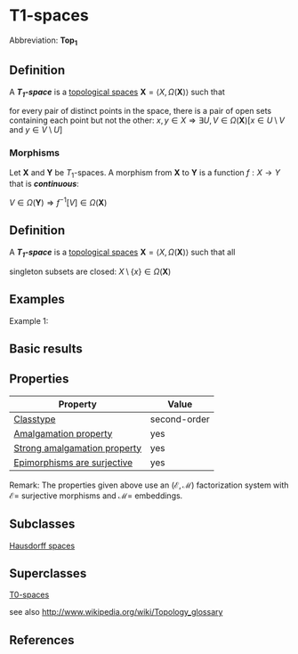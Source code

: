# T1-spaces

Abbreviation: **Top$_1$**

## Definition
A ***$T_1$-space*** is a [topological spaces](topological_spaces.md) $\mathbf{X}=\langle X,\Omega(\mathbf{X})\rangle$ such that


for every pair of distinct points in the space, there is a pair of open sets containing each point but not the other:  $x,y\in X\Longrightarrow\exists U,V\in\Omega(\mathbf{X})[x\in U\setminus V\text{ and }y\in V\setminus U]$

### Morphisms
Let $\mathbf{X}$ and $\mathbf{Y}$ be $T_1$-spaces. 
A morphism from $\mathbf{X}$ to $\mathbf{Y}$ is a function $f:X\rightarrow Y$ that is ***continuous***: 

$V\in\Omega(\mathbf{Y})\Longrightarrow f^{-1}[V]\in\Omega(\mathbf{X})$

## Definition
A ***$T_1$-space*** is a [topological spaces](topological_spaces.md) $\mathbf{X}=\langle X,\Omega(\mathbf{X})\rangle$ such that all

singleton subsets are closed:  $X\setminus\{x\}\in\Omega(\mathbf{X})$

## Examples
Example 1: 

## Basic results


## Properties


|Property|Value|
|---|---|
|[Classtype](classtype.md)  |second-order |
|[Amalgamation property](amalgamation_property.md)  |yes |
|[Strong amalgamation property](strong_amalgamation_property.md)  |yes |
|[Epimorphisms are surjective](epimorphisms_are_surjective.md)  |yes |

Remark: 
The properties given above use an $(\mathcal{E},\mathcal{M})$ factorization system with $\mathcal{E}=$ surjective morphisms and
$\mathcal{M}=$ embeddings.



## Subclasses
[Hausdorff spaces](hausdorff_spaces.md) 


## Superclasses
[T0-spaces](t0-spaces.md) 



see also http://www.wikipedia.org/wiki/Topology_glossary


## References
